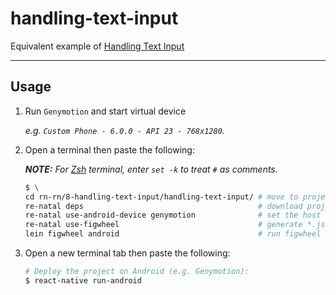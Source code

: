 handling-text-input
===================

Equivalent example of [Handling Text Input]

-------------------------------------------------------------------------------

Usage
-----

1. Run `Genymotion` and start virtual device

    _e.g. `Custom Phone - 6.0.0 - API 23 - 768x1280`._

2. Open a terminal then paste the following:

    _**NOTE:** For [Zsh] terminal, enter `set -k` to treat `#` as comments._

    ``` bash
    $ \
    cd rn-rn/8-handling-text-input/handling-text-input/ # move to project directory
    re-natal deps                                       # download project dependencies
    re-natal use-android-device genymotion              # set the host for device type
    re-natal use-figwheel                               # generate *.js files for figwheel
    lein figwheel android                               # run figwheel on Android device (e.g. Genymotion)
    ```

3. Open a new terminal tab then paste the following:

    ``` bash
    # Deploy the project on Android (e.g. Genymotion):
    $ react-native run-android
    ```

[Handling Text Input]: https://facebook.github.io/react-native/docs/handling-text-input.html
[Zsh]: http://www.zsh.org
